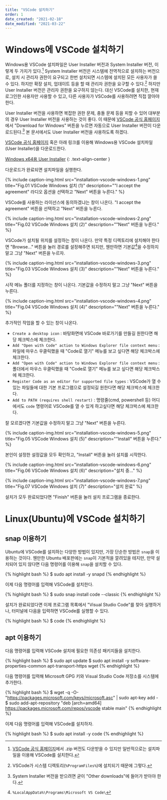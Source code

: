```yaml
---
title: "VSCode 설치하기"
order: 1
date_created: "2021-02-18"
date_modified: "2021-03-22"
---
```


# Windows에 VSCode 설치하기

Windows용 VSCode 설치파일은 User Installer 버전과 System Installer 버전, 이렇게 두 가지가 있다.[^1] System Installer 버전은 시스템에 전역적으로 설치하는 버전으로, 설치 시 관리자 권한이 요구되고 한번 설치되면 시스템에 설치된 모든 사용자가 쓸 수 있다. 하지만 확장 설치, 업데이트 등을 할 때 관리자 권한을 요구할 수 있다.[^2] 하지만 User Installer 버전은 관리자 권한을 요구하지 않는다. 대신 VSCode를 설치한, 현재 로그인한 사용자만 사용할 수 있고, 다른 사용자가 VSCode를 사용하려면 직접 깔아야 한다.

[^1]: [VSCode 공식 홈페이지](https://code.visualstudio.com/)에서 .zip 버전도 다운받을 수 있지만 일반적으로는 설치파일을 이용해 VSCode를 설치한다.
[^2]: VSCode가 시스템 디렉토리(`%ProgramFiles%`)에 설치되기 때문에 그렇다.

User Installer 버전을 사용하면 복잡한 권한 문제, 충돌 문제 등을 피할 수 있어 대부분의 경우 User Installer 버전을 사용하는 것이 좋다. 이 때문에 [VSCode 공식 홈페이지](https://code.visualstudio.com/)에서 "Download for Windows" 버튼을 누르면 자동으로 User Installer 버전이 다운로드된다.[^3] 본 문서에서도 User Installer 버전을 사용하도록 하겠다.

[^3]: System Installer 버전을 받으려면 굳이 "Other downloads"에 들어가 받아야 한다.

[VSCode 공식 홈페이지](https://code.visualstudio.com/) 혹은 아래 링크를 이용해 Windows용 VSCode 설치파일(User Installer)을 다운로드한다.

[Windows x64용 User Installer](https://aka.ms/win32-x64-user-stable)
{: .text-align-center }

다운로드가 완료되면 설치파일을 실행한다.

{% include caption-img.html src="installation-vscode-windows-1.png" title="Fig.01 VSCode Windows 설치 (1)" description="\"I accept the agreement\" 라디오 옵션을 선택하고 \"Next\" 버튼을 누른다." %}

VSCode를 사용하는 라이선스에 동의하겠냐는 창이 나온다. "I accept the agreement" 버튼을 선택하고 "Next" 버튼을 누른다.

{% include caption-img.html src="installation-vscode-windows-2.png" title="Fig.02 VSCode Windows 설치 (2)" description="\"Next\" 버튼을 누른다." %}

VSCode가 설치될 위치를 설정하는 창이 나온다. 만약 특정 디렉토리에 설치해야 한다면 "Browse..." 버튼을 눌러 경로를 설정해주면 되지만, 웬만하면 기본값[^4]을 수정하지 말고 그냥 "Next" 버튼을 누르자.

[^4]: `%LocalAppData%\Programs\Microsoft VS Code\`

{% include caption-img.html src="installation-vscode-windows-3.png" title="Fig.03 VSCode Windows 설치 (3)" description="\"Next\" 버튼을 누른다." %}

시작 메뉴 폴더를 지정하는 창이 나온다. 기본값을 수정하지 말고 그냥 "Next" 버튼을 누른다.

{% include caption-img.html src="installation-vscode-windows-4.png" title="Fig.04 VSCode Windows 설치 (4)" description="\"Next\" 버튼을 누른다." %}

추가적인 작업을 할 수 있는 창이 나온다.

- `Create a desktop icon` : 바탕화면에 VSCode 바로가기를 만들길 원한다면 해당 체크박스에 체크한다.
- `Add "Open with Code" action to Windows Explorer file context menu` : 파일에 마우스 우클릭했을 때 "Code로 열기" 메뉴를 보고 싶다면 해당 체크박스에 체크한다.
- `Add "Open with Code" action to Windows Explorer file context menu` : 폴더에서 마우스 우클릭했을 때 "Code로 열기" 메뉴를 보고 싶다면 해당 체크박스에 체크한다.
- `Register Code as an editor for supported file types` : VSCode가 열 수 있는 파일들에 대한 기본 프로그램으로 설정되길 원한다면 해당 체크박스에 체크한다.
- `Add to PATH (requires shell restart)` : 명령줄(cmd, powershell 등) 어디에서도 `code` 명령어로 VSCode를 열 수 있게 하고싶다면 해당 체크박스에 체크한다.

잘 모르겠다면 기본값을 수정하지 말고 그냥 "Next" 버튼을 누른다.

{% include caption-img.html src="installation-vscode-windows-5.png" title="Fig.05 VSCode Windows 설치 (5)" description="\"Install\" 버튼을 누른다." %}

본인이 설정한 설정값을 모두 확인하고, "Install" 버튼을 눌러 설치를 시작한다.

{% include caption-img.html src="installation-vscode-windows-6.png" title="Fig.06 VSCode Windows 설치 (6)" description="설치 중..." %}

{% include caption-img.html src="installation-vscode-windows-7.png" title="Fig.07 VSCode Windows 설치 (7)" description="설치 완료" %}

설치가 모두 완료되었다면 "Finish" 버튼을 눌러 설치 프로그램을 종료한다.

# Linux(Ubuntu)에 VSCode 설치하기

## snap 이용하기

Ubuntu에 VSCode를 설치하는 다양한 방법이 있지만, 가장 단순한 방법은 `snap`을 이용하는 것이다. 웬만한 Ubuntu 배포판에는 `snap`이 기본적을 깔려있을 테지만, 만약 설치되어 있지 않다면 다음 명령어를 이용해 `snap`을 설치할 수 있다.

{% highlight bash %}
$ sudo apt install -y snapd
{% endhighlight %}

이제 다음 명령어를 입력해 VSCode를 설치한다.

{% highlight bash %}
$ sudo snap install code --classic
{% endhighlight %}

설치가 완료되었다면 이제 프로그램 목록에서 "Visual Studio Code"를 찾아 실행하거나, 터미널에 다음을 입력하면 VSCode를 실행할 수 있다.

{% highlight bash %}
$ code
{% endhighlight %}

## apt 이용하기

다음 명령어를 입력해 VSCode 설치에 필요한 의존성 패키지들을 설치한다.

{% highlight bash %}
$ sudo apt update
$ sudo apt install -y software-properties-common apt-transport-https wget
{% endhighlight %}

다음 명령어를 입력해 Microsoft GPG 키와 Visual Studio Code 저장소를 시스템에 추가한다.

{% highlight bash %}
$ wget -q -O- "https://packages.microsoft.com/keys/microsoft.asc" | sudo apt-key add -
$ sudo add-apt-repository "deb [arch=amd64] https://packages.microsoft.com/repos/vscode stable main"
{% endhighlight %}

이제 다음 명령어를 입력해 VSCode를 설치하자.

{% highlight bash %}
$ sudo apt install -y code
{% endhighlight %}
